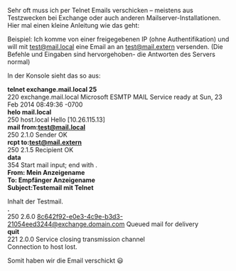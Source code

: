 Sehr oft muss ich per Telnet Emails verschicken – meistens aus Testzwecken bei Exchange oder auch anderen Mailserver-Installationen. Hier mal einen kleine Anleitung wie das geht:

Beispiel: Ich komme von einer freigegebenen IP (ohne Authentifikation) und will mit test@mail.local eine Email an an test@mail.extern versenden. (Die Befehle und Eingaben sind hervorgehoben- die Antworten des Servers normal)

In der Konsole sieht das so aus:

**telnet exchange.mail.local 25**  
220 exchange.mail.local Microsoft ESMTP MAIL Service ready at Sun, 23 Feb 2014 08:49:36 -0700  
**helo mail.local**  
250 host.local Hello [10.26.115.13]  
**mail from:test@mail.local**  
250 2.1.0 Sender OK  
**rcpt to:test@mail.extern**  
250 2.1.5 Recipient OK  
**data**  
354 Start mail input; end with .  
**From: Mein Anzeigename**  
**To: Empfänger Anzeigename**  
**Subject:Testemail mit Telnet**  
  
Inhalt der Testmail.  
**.**    
250 2.6.0 <8c642f92-e0e3-4c9e-b3d3-21054eed3244@exchange.domain.com> Queued mail for delivery  
**quit**  
221 2.0.0 Service closing transmission channel  
Connection to host lost.  

Somit haben wir die Email verschickt 😃
